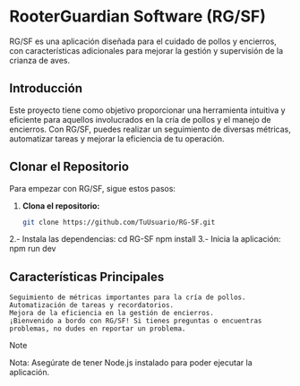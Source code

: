 # RooterGuardian Software (RG/SF)

RG/SF es una aplicación diseñada para el cuidado de pollos y encierros, con características adicionales para mejorar la gestión y supervisión de la crianza de aves.

## Introducción

Este proyecto tiene como objetivo proporcionar una herramienta intuitiva y eficiente para aquellos involucrados en la cría de pollos y el manejo de encierros. Con RG/SF, puedes realizar un seguimiento de diversas métricas, automatizar tareas y mejorar la eficiencia de tu operación.

## Clonar el Repositorio

Para empezar con RG/SF, sigue estos pasos:

1. **Clona el repositorio:**
   ```bash
   git clone https://github.com/TuUsuario/RG-SF.git
2.- Instala las dependencias:
    cd RG-SF
    npm install
3.- Inicia la aplicación:
    npm run dev

## Características Principales
    Seguimiento de métricas importantes para la cría de pollos.
    Automatización de tareas y recordatorios.
    Mejora de la eficiencia en la gestión de encierros.
    ¡Bienvenido a bordo con RG/SF! Si tienes preguntas o encuentras problemas, no dudes en reportar un problema.

>[!NOTE]    
Nota: Asegúrate de tener Node.js instalado para poder ejecutar la aplicación.